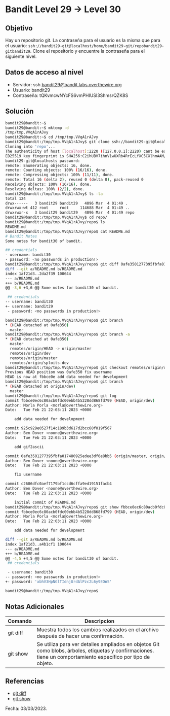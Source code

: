# Bandit Level 29 → Level 30

## Objetivo
Hay un repositorio git. La contraseña para el usuario es la misma que para el usuario: `ssh://bandit29-git@localhost/home/bandit29-git/repobandit29-gitbandit29`.
Clone el repositorio y encuentre la contraseña para el siguiente nivel.

## Datos de acceso al nivel
* Servidor: ssh bandit29@bandit.labs.overthewire.org
* Usuario: bandit29
* Contraseña: tQKvmcwNYcFS6vmPHIUSI3ShmsrQZK8S

## Solución
``` bash 
bandit29@bandit:~$
bandit29@bandit:~$ mktemp -d
/tmp/tmp.VVqA1rAJvy
bandit29@bandit:~$ cd /tmp/tmp.VVqA1rAJvy
bandit29@bandit:/tmp/tmp.VVqA1rAJvy$ git clone ssh://bandit29-git@localhost:2220/home/bandit29-git/repo
Cloning into 'repo'...
The authenticity of host [localhost]:2220 ([127.0.0.1]:2220) cant be established.
ED25519 key fingerprint is SHA256:C2ihUBV7ihnV1wUXRb4RrEcLfXC5CXlhmAAM/urerLY.
bandit29-git@localhosts password:
remote: Enumerating objects: 16, done.
remote: Counting objects: 100% (16/16), done.
remote: Compressing objects: 100% (11/11), done.
remote: Total 16 (delta 2), reused 0 (delta 0), pack-reused 0
Receiving objects: 100% (16/16), done.
Resolving deltas: 100% (2/2), done.
bandit29@bandit:/tmp/tmp.VVqA1rAJvy$ ls -la
total 124
drwx------   3 bandit29 bandit29   4096 Mar  4 01:49 .
drwxrwx-wt 412 root     root     114688 Mar  4 01:49 ..
drwxrwxr-x   3 bandit29 bandit29   4096 Mar  4 01:49 repo
bandit29@bandit:/tmp/tmp.VVqA1rAJvy$ cd repo/
bandit29@bandit:/tmp/tmp.VVqA1rAJvy/repo$ ls
README.md
bandit29@bandit:/tmp/tmp.VVqA1rAJvy/repo$ cat README.md
# Bandit Notes
Some notes for bandit30 of bandit.

## credentials
- username: bandit30
- password: <no passwords in production!>
bandit29@bandit:/tmp/tmp.VVqA1rAJvy/repo$ git diff 0afe3501277395fbfa017480925edee3df6e8bb5 c2606dfc0aef7179bf1ccd6cffa9ed19151facb4
diff --git a/README.md b/README.md
index 1af21d3..2da2f39 100644
--- a/README.md
+++ b/README.md
@@ -3,6 +3,6 @@ Some notes for bandit30 of bandit.

 ## credentials
-- username: bandit30
+- username: bandit29
 - password: <no passwords in production!>

bandit29@bandit:/tmp/tmp.VVqA1rAJvy/repo$ git branch
* (HEAD detached at 0afe350)
  master
bandit29@bandit:/tmp/tmp.VVqA1rAJvy/repo$ git branch -a
* (HEAD detached at 0afe350)
  master
  remotes/origin/HEAD -> origin/master
  remotes/origin/dev
  remotes/origin/master
  remotes/origin/sploits-dev
bandit29@bandit:/tmp/tmp.VVqA1rAJvy/repo$ git checkout remotes/origin/dev
Previous HEAD position was 0afe350 fix username
HEAD is now at fbbce0e add data needed for development
bandit29@bandit:/tmp/tmp.VVqA1rAJvy/repo$ git branch
* (HEAD detached at origin/dev)
  master
bandit29@bandit:/tmp/tmp.VVqA1rAJvy/repo$ git log
commit fbbce0ec6c80acb0fdc00ebb4b5228dd868fd799 (HEAD, origin/dev)
Author: Morla Porla <morla@overthewire.org>
Date:   Tue Feb 21 22:03:11 2023 +0000

    add data needed for development

commit 925c929e0527f14c189b3d617d2bcc60f019f567
Author: Ben Dover <noone@overthewire.org>
Date:   Tue Feb 21 22:03:11 2023 +0000

    add gif2ascii

commit 0afe3501277395fbfa017480925edee3df6e8bb5 (origin/master, origin/HEAD, master)
Author: Ben Dover <noone@overthewire.org>
Date:   Tue Feb 21 22:03:11 2023 +0000

    fix username

commit c2606dfc0aef7179bf1ccd6cffa9ed19151facb4
Author: Ben Dover <noone@overthewire.org>
Date:   Tue Feb 21 22:03:11 2023 +0000

    initial commit of README.md
bandit29@bandit:/tmp/tmp.VVqA1rAJvy/repo$ git show fbbce0ec6c80acb0fdc00ebb4b5228dd868fd799
commit fbbce0ec6c80acb0fdc00ebb4b5228dd868fd799 (HEAD, origin/dev)
Author: Morla Porla <morla@overthewire.org>
Date:   Tue Feb 21 22:03:11 2023 +0000

    add data needed for development

diff --git a/README.md b/README.md
index 1af21d3..a4b1cf1 100644
--- a/README.md
+++ b/README.md
@@ -4,5 +4,5 @@ Some notes for bandit30 of bandit.
 ## credentials

 - username: bandit30
-- password: <no passwords in production!>
+- password: 'xbhV3HpNGlTIdnjUrdAlPzc2L6y9EOnS'

bandit29@bandit:/tmp/tmp.VVqA1rAJvy/repo$
```

## Notas Adicionales
|Comando | Descripcion |
|-----|-------|
| git diff | Muestra todos los cambios realizados en el archivo después de hacer una confirmación. |
| git show | Se utiliza para ver detalles ampliados en objetos Git como blobs, árboles, etiquetas y confirmaciones. tiene un comportamiento específico por tipo de objeto. |

## Referencias
* [git diff](https://www.geeksforgeeks.org/git-diff/)
* [git show]() 

Fecha: 03/03/2023.